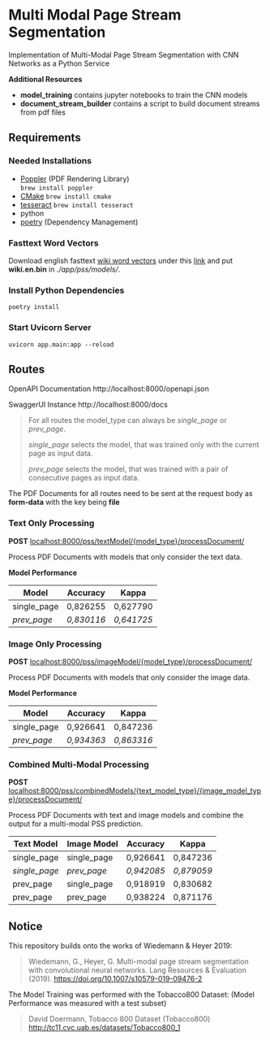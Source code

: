 # Multi Modal Page Stream Segmentation 

Implementation of Multi-Modal Page Stream Segmentation with CNN Networks as a Python Service

**Additional Resources**
- **model_training** contains jupyter notebooks to train the CNN models
- **document_stream_builder** contains a script to build document streams from pdf files

## Requirements

### Needed Installations

- [Poppler](https://poppler.freedesktop.org/) (PDF Rendering Library)   
    ```brew install poppler```
- [CMake](https://cmake.org/)
    ```brew install cmake```
- [tesseract](https://github.com/tesseract-ocr/tesseract)
    ```brew install tesseract```
- python
- [poetry](https://python-poetry.org/) (Dependency Management)

### Fasttext Word Vectors

Download english fasttext [wiki word vectors](https://fasttext.cc/docs/en/pretrained-vectors.html) under this [link](https://dl.fbaipublicfiles.com/fasttext/vectors-wiki/wiki.en.zip) and put **wiki.en.bin** in *./app/pss/models/*.

### Install Python Dependencies
```
poetry install
```

### Start Uvicorn Server
```
uvicorn app.main:app --reload
```

## Routes

OpenAPI Documentation http://localhost:8000/openapi.json

SwaggerUI Instance http://localhost:8000/docs

>For all routes the model_type can always be *single_page* or *prev_page*. 
>
>*single_page* selects the model, that was trained only with the current page as input data. 
>
>*prev_page* selects the model, that was trained with a pair of consecutive pages as input data.

The PDF Documents for all routes need to be sent at the request body as **form-data** with the key being **file**

### Text Only Processing

**POST** <localhost:8000/pss/textModel/{model_type}/processDocument/> 

Process PDF Documents with models that only consider the text data.

**Model Performance**

Model | Accuracy | Kappa
--- | --- | ---
single_page | 0,826255 | 0,627790
*prev_page* | *0,830116* | *0,641725*

### Image Only Processing

**POST** <localhost:8000/pss/imageModel/{model_type}/processDocument/>

Process PDF Documents with models that only consider the image data. 
 
**Model Performance**

Model | Accuracy | Kappa
--- | --- | ---
single_page | 0,926641 | 0,847236
*prev_page* | *0,934363* | *0,863316*

### Combined Multi-Modal Processing

**POST** <localhost:8000/pss/combinedModels/{text_model_type}/{image_model_type}/processDocument/>

Process PDF Documents with text and image models and combine the output for a multi-modal PSS prediction.

Text Model | Image Model | Accuracy | Kappa
--- | --- | --- | ---
single_page | single_page | 0,926641 | 0,847236
*single_page* | *prev_page* | *0,942085* | *0,879059*
prev_page | single_page | 0,918919 | 0,830682
prev_page | prev_page | 0,938224 | 0,871176

## Notice

This repository builds onto the works of Wiedemann & Heyer 2019:
>Wiedemann, G., Heyer, G. Multi-modal page stream segmentation with convolutional neural networks.
>Lang Resources & Evaluation (2019). https://doi.org/10.1007/s10579-019-09476-2

The Model Training was performed with the Tobacco800 Dataset:
(Model Performance was measured with a test subset)
>David Doermann, Tobacco 800 Dataset (Tobacco800) http://tc11.cvc.uab.es/datasets/Tobacco800_1



